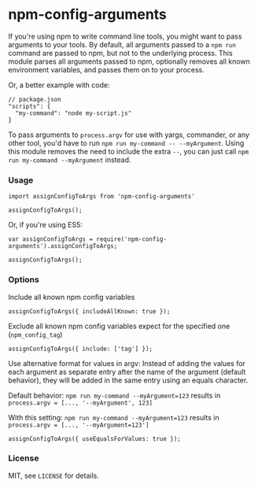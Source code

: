 # npm-config-arguments

If you're using npm to write command line tools, you might want to pass arguments to your tools. By default, all arguments passed to a `npm run` command are passed to npm, but not to the underlying process. This module parses all arguments passed to npm, optionally removes all known environment variables, and passes them on to your process.

Or, a better example with code:

```
// package.json
"scripts": {
  "my-command": "node my-script.js"
}
```

To pass arguments to `process.argv` for use with yargs, commander, or any other tool, you'd have to run `npm run my-command -- --myArgument`. Using this module removes the need to include the extra `--`, you can just call `npm run my-command --myArgument` instead.

### Usage
```
import assignConfigToArgs from 'npm-config-arguments'

assignConfigToArgs();
```

Or, if you're using ES5:

```
var assignConfigToArgs = require('npm-config-arguments').assignConfigToArgs;

assignConfigToArgs();
```

### Options
Include all known npm config variables
```
assignConfigToArgs({ includeAllKnown: true });
```

Exclude all known npm config variables expect for the specified one (`npm_config_tag`)
```
assignConfigToArgs({ include: ['tag'] });
```

Use alternative format for values in argv: Instead of adding the values for each argument as separate entry after the name of the argument (default behavior), they will be added in the same entry using an equals character.

Default behavior:
`npm run my-command --myArgument=123` results in `process.argv = [..., '--myArgument', 123]`

With this setting:
`npm run my-command --myArgument=123` results in `process.argv = [..., '--myArgument=123']`

```
assignConfigToArgs({ useEqualsForValues: true });
```

### License
MIT, see `LICENSE` for details.

